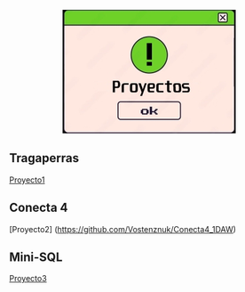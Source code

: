 <p align="center">
    <img src="proyecto.jpg" alt="Proyecto 1">
</p>

## Tragaperras

[Proyecto1](https://github.com/Vostenznuk/Tragaperras_1DAW)

## Conecta 4

[Proyecto2] (https://github.com/Vostenznuk/Conecta4_1DAW)

## Mini-SQL

[Proyecto3](https://github.com/Vostenznuk/Aplicacion_BDD_1DAW)

